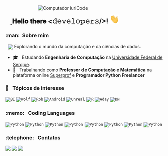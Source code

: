 <img src="https://raw.githubusercontent.com/MicaelliMedeiros/micaellimedeiros/master/image/computer-illustration.png" min-width="400px" max-width="400px" width="400px" align="right" alt="Computador iuriCode">
<p align="left">
<h2><a id="user-content--𝐇𝐞𝐥𝐥𝐨-𝐭𝐡𝐞𝐫𝐞-𝐟𝐞𝐥𝐥𝐨𝐰-𝚍𝚎𝚟𝚎𝚕𝚘𝚙𝚎𝚛𝚜-" class="anchor" aria-hidden="true" href="#-𝐇𝐞𝐥𝐥𝐨-𝐭𝐡𝐞𝐫𝐞-𝐟𝐞𝐥𝐥𝐨𝐰-𝚍𝚎𝚟𝚎𝚕𝚘𝚙𝚎𝚛𝚜-">
<svg class="octicon octicon-link" viewBox="0 0 16 16" version="1.1" width="16" height="16" aria-hidden="true">
</svg>
</a> 
<strong>𝐇𝐞𝐥𝐥𝐨 𝐭𝐡𝐞𝐫𝐞 &lt;𝚍𝚎𝚟𝚎𝚕𝚘𝚙𝚎𝚛𝚜/&gt;! </strong>
<img src="https://github.com/ABSphreak/ABSphreak/raw/master/gifs/Hi.gif" width="30px" style="max-width:100%;"></a></h2>
</p>
<p align="left"> 
  <h3> :man: &nbsp;Sobre mim </h3>

&nbsp;  <a href="#" alt="Dados">
<img src="https://www.globaltec.com.br/wp-content/uploads/2021/01/5ab1a21aaafa93397c0d6eedcb24731e-computer-laptop-icon-by-vexels.png" width="30px" align='center'></a> Explorando o mundo da computação e da ciências de dados.
- 🎓 &nbsp; Estudando **Engenharia de Computação** na <a href="www.ufs.br">Universidade Federal de Sergipe</a>.
- 💼 &nbsp; Trabalhando como **Professor de Computação e Matemática** na plataforma online <a href="https://www.superprof.com.br/">Superprof</a> e **Programador Python Freelancer**

</p>
<h3> 🤔 &nbsp; Tópicos de interesse </h3>

  <code><img height="30" src="https://img.shields.io/badge/-Power%20BI-171615?style=flat-square&labelColor=171615&logo=Power%20BI" alt="BI"/></code>
  <code><img height="30" src="https://img.shields.io/badge/-Wolfram%20Alpha-171615?style=flat-square&labelColor=171615&logo=Wolfram&logoColor=red" alt="Wolf"/></code>
  <code><img height="30" src="https://img.shields.io/badge/-Robotics-171615?style=flat-square&labelColor=171615&logo=Instructables&logoColor=yellow&logoWidth=40)" alt="Rob"/></code>
    <code><img height="30" src="https://img.shields.io/badge/-Mobile%20Dev.-171615?style=flat-square&labelColor=171615&logo=Android" alt="Android"/></code>
    <code><img height="30" src="https://img.shields.io/badge/-Game%20Dev.-171615?style=flat-square&labelColor=171615&logo=Unreal%20Engine" alt="Unreal"/></code>
    <code><img height="30" src="https://img.shields.io/badge/-R-171615?style=flat-square&labelColor=171615&logo=R&logoColor=blue" alt="R"/></code>
    <code><img height="30" src="https://img.shields.io/badge/-Hackaday-171615?style=flat-square&labelColor=171615&logo=Hackaday" alt="Aday"/></code>
    <code><img height="30" src="https://img.shields.io/badge/-Design%20Patterns-171615?style=flat-square&labelColor=171615&logo=Designer%20News" alt="DN"/></code>
<h3> :memo: &nbsp; Coding Languages </h3>

   <code><img height="30" src="https://img.shields.io/badge/-Python-171615?style=flat-square&labelColor=171615&logo=Python" alt="Python"/></code>
   <code><img height="30" src="https://img.shields.io/badge/-Javascript-171615?style=flat-square&labelColor=171615&logo=Javascript" alt="Python"/></code>
   <code><img height="30" src="https://img.shields.io/badge/-Java-171615?style=flat-square&labelColor=171615&logo=Java" alt="Python"/></code>
   <code><img height="30" src="https://img.shields.io/badge/-HTML5-171615?style=flat-square&labelColor=171615&logo=HTML5" alt="Python"/></code>
   <code><img height="30" src="https://img.shields.io/badge/-CSharp-171615?style=flat-square&labelColor=171615&logo=C%20Sharp" alt="Python"/></code>
   <code><img height="30" src="https://img.shields.io/badge/-C-171615?style=flat-square&logo=C&logoColor=blue" alt="Python"/></code>
   <code><img height="30" src="https://img.shields.io/badge/-Delphi-171615?style=flat-square&logo=Delphi&logoColor=red" alt="Python"/></code>
   <code><img height="30" src="https://img.shields.io/badge/-VBA-171615?style=flat-square&logo=Microsoft%20Excel" alt="Python"/></code>
   
<!--
<p align="left">
  💼 Ferramentas: <strong>Coloque as suas ferramentas de trabalho.</strong>
  
</p> -->

<p align="left">
  <h3> :telephone: &nbsp; Contatos</h3>
</p>
<p align="left">
  <a href="#" alt="Gmail">
  <img height=30 src="https://img.shields.io/badge/-Gmail-FF0000?style=flat-square&labelColor=FF0000&logo=gmail&logoColor=white&link=eduardo92005@gmail.com" /></a>

  <a href="#" alt="Linkedin">
  <img height=30 src="https://img.shields.io/badge/-Linkedin-0e76a8?style=flat-square&logo=Linkedin&logoColor=white&link=https://www.linkedin.com/in/carlos-eduardo-silva-4a5b59204/" /></a>

  <a href="#" alt="WhatsApp">
  <img height=30 src="https://img.shields.io/badge/-WhatsApp-25d366?style=flat-square&labelColor=25d366&logo=whatsapp&logoColor=white&link=https://api.whatsapp.com/send?phone=5579996100527&text=Telefone%20pessoal%20e%20profissional%20para%20contato!"/></a>

</p>  

